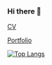 ### Hi there 👋



[CV](https://github.com/WookeyKim95/WookeyKim95.github.io/raw/main/CV_KimSungWook.pdf?raw=true)

[Portfolio](https://github.com/WookeyKim95/WookeyKim95.github.io/raw/main/Portfolio_KimSungWook.pdf?raw=true)

[![Top Langs](https://github-readme-stats.vercel.app/api/top-langs/?username=WookeyKim95&langs_count=10&layout=compact&theme=default)](https://github.com/WookeyKim95/WookeyKim95)
